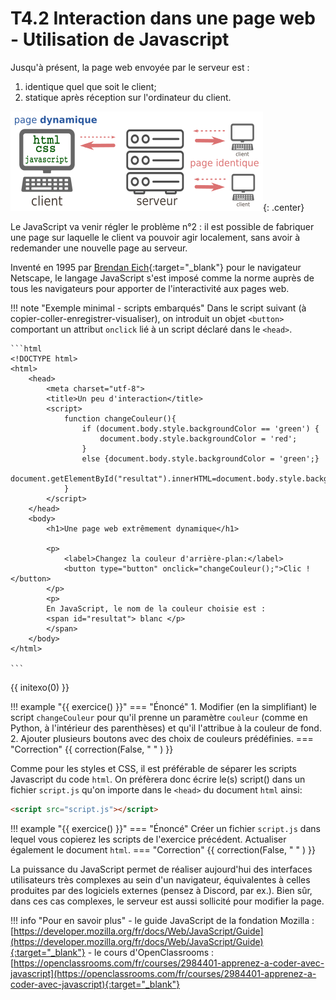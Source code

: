 # T4.2 Interaction dans une page web - Utilisation de Javascript

Jusqu'à présent, la page web envoyée par le serveur est :

1. identique quel que soit le client;
2. statique après réception sur l'ordinateur du client.

![](../images/page_dynamique_client.png){: .center} 

Le JavaScript va venir régler le problème n°2 : il est possible de fabriquer une page sur laquelle le client va pouvoir agir localement, sans avoir à redemander une nouvelle page au serveur.

Inventé en 1995 par [Brendan Eich](https://fr.wikipedia.org/wiki/Brendan_Eich){:target="_blank"}  pour le navigateur Netscape, le langage JavaScript s'est imposé comme la norme auprès de tous les navigateurs pour apporter de l'interactivité aux pages web.

!!! note "Exemple minimal - scripts embarqués"
    Dans le script suivant (à copier-coller-enregistrer-visualiser), on introduit un objet `<button>` comportant un attribut `onclick` lié à un script déclaré dans le `<head>`.

    ```html
    <!DOCTYPE html>
    <html>
        <head>
            <meta charset="utf-8">
            <title>Un peu d'interaction</title>
            <script>
                function changeCouleur(){
                    if (document.body.style.backgroundColor == 'green') {
                        document.body.style.backgroundColor = 'red';
                    }
                    else {document.body.style.backgroundColor = 'green';}
                    document.getElementById("resultat").innerHTML=document.body.style.backgroundColor;
                }
            </script>
        </head>
        <body>
            <h1>Une page web extrêmement dynamique</h1>

            <p>
                <label>Changez la couleur d'arrière-plan:</label>
                <button type="button" onclick="changeCouleur();">Clic !</button>
            </p>
            <p>
            En JavaScript, le nom de la couleur choisie est :
            <span id="resultat"> blanc </p>
            </span>
        </body>
    </html>

    ```
    

{{ initexo(0) }}

!!! example "{{ exercice() }}"
    === "Énoncé" 
        1. Modifier (en la simplifiant) le script `changeCouleur` pour qu'il prenne un paramètre `couleur` (comme en Python, à l'intérieur des parenthèses) et qu'il l'attribue à la couleur de fond. 
        2. Ajouter plusieurs boutons avec des choix de couleurs prédéfinies.
    === "Correction" 
        {{ correction(False, 
        "
        "
        ) }}


Comme pour les styles et CSS, il est préférable de séparer les scripts Javascript du code `html`. On préfèrera donc écrire le(s) script() dans un fichier `script.js` qu'on importe dans le `<head>` du document `html` ainsi:

```html
<script src="script.js"></script>
```

!!! example "{{ exercice() }}"
    === "Énoncé" 
        Créer un fichier `script.js` dans lequel vous copierez les scripts de l'exercice précédent. Actualiser également le document `html`.
    === "Correction" 
        {{ correction(False, 
        "
        "
        ) }}





La puissance du JavaScript permet de réaliser aujourd'hui des interfaces utilisateurs très complexes au sein d'un navigateur, équivalentes à celles produites par des logiciels externes (pensez à Discord, par ex.). Bien sûr, dans ces cas complexes, le serveur est aussi sollicité pour modifier la page.


!!! info "Pour en savoir plus"
    - le guide JavaScript de la fondation Mozilla : [https://developer.mozilla.org/fr/docs/Web/JavaScript/Guide](https://developer.mozilla.org/fr/docs/Web/JavaScript/Guide){:target="_blank"} 
    - le cours d'OpenClassrooms : [https://openclassrooms.com/fr/courses/2984401-apprenez-a-coder-avec-javascript](https://openclassrooms.com/fr/courses/2984401-apprenez-a-coder-avec-javascript){:target="_blank"} 